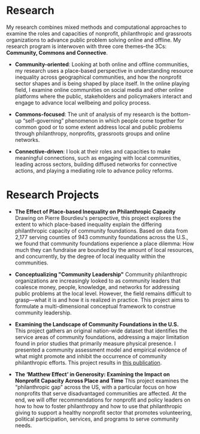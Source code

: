 # Research
My research combines mixed methods and computational approaches to examine the roles and capacities of nonprofit, philanthropic and grassroots organizations to advance public problem solving online and offline. My research program is interwoven with three core themes–the 3Cs: **Community, Commons and Connective**.

* **Community-oriented**: Looking at both online and offline communities, my research uses a place-based perspective in understanding resource inequality across geographical communities, and how the nonprofit sector shapes and is being shaped by place itself. In the online playing field, I examine online communities on social media and other online platforms where the public, stakeholders and policymakers interact and engage to advance local wellbeing and policy process.

* **Commons-focused**: The unit of analysis of my research is the bottom-up “self-governing” phenomenon in which people come together for common good or to some extent address local and public problems through philanthropy, nonprofits, grassroots groups and online networks.

* **Connective-driven**: I look at their roles and capacities to make meaningful connections, such as engaging with local communities, leading across sectors, building diffused networks for connective actions, and playing a mediating role to advance policy reforms.


# Research Projects

* **The Effect of Place-based Inequality on Philanthropic Capacity**
Drawing on Pierre Bourdieu's perspective, this project explores the extent to which place-based inequality explain the differing philanthropic capacity of community foundations. Based on data from 2,177 serving counties of 943 community foundations across the U.S., we found that community foundations experience a place dilemma: How much they can fundraise are bounded by the amount of local resources, and concurrently, by the degree of local inequality within the communities. 

* **Conceptualizing "Community Leadership"**
Community philanthropic organizations are increasingly looked to as community leaders that coalesce money, people, knowledge, and networks for addressing public problems at the local level. However, the field remains difficult to grasp—what it is and how it is realized in practice. This project aims to formulate a multi-dimensional conceptual framework to construe community leadership.

* **Examining the Landscape of Community Foundations in the U.S.**  
This project gathers an original nation-wide dataset that identifies the service areas of community foundations, addressing a major limitation found in prior studies that primarily measure physical presence. I presented a community assessment model and empirical evidence of what might promote and inhibit the occurrence of community philanthropic efforts. This project results in [this publication](https://link.springer.com/content/pdf/10.1007/s11266-019-00180-x.pdf).

*  **The ‘Matthew Effect’ in Generosity: Examining the Impact on Nonprofit Capacity Across Place and Time** 
This project examines the “philanthropic gap” across the US, with a particular focus on how nonprofits that serve disadvantaged communities are affected. At the end, we will offer recommendations for nonprofit and policy leaders on how to how to foster philanthropy and how to use that philanthropic giving to support a healthy nonprofit sector that promotes volunteering, political participation, services, and programs to serve community needs.

